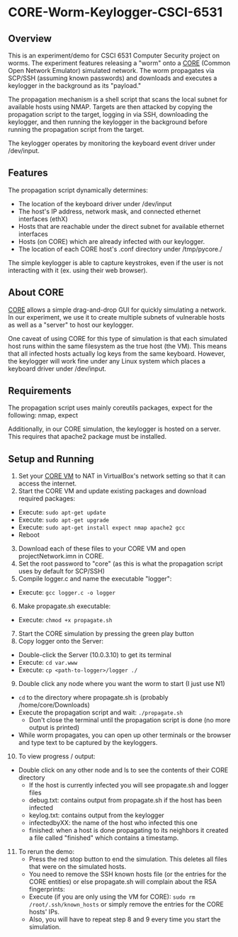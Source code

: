 CORE-Worm-Keylogger-CSCI-6531
==========
## Overview
This is an experiment/demo for CSCI 6531 Computer Security project on worms. The experiment features releasing a "worm" onto a [CORE](http://www.nrl.navy.mil/itd/ncs/products/core) (Common Open Network Emulator) simulated network. The worm propagates via SCP/SSH (assuming known passwords) and downloads and executes a keylogger in the background as its "payload."

The propagation mechanism is a shell script that scans the local subnet for available hosts using NMAP. Targets are then attacked by copying the propagation script to the target, logging in via SSH, downloading the keylogger, and then running the keylogger in the background before running the propagation script from the target.

The keylogger operates by monitoring the keyboard event driver under /dev/input.

## Features
The propagation script dynamically determines:
- The location of the keyboard driver under /dev/input
- The host's IP address, network mask, and connected ethernet interfaces (ethX)
- Hosts that are reachable under the direct subnet for available ethernet interfaces
- Hosts (on CORE) which are already infected with our keylogger.
- The location of each CORE host's .conf directory under /tmp/pycore.<num>/

The simple keylogger is able to capture keystrokes, even if the user is not interacting with it (ex. using their web browser).

## About CORE
[CORE](http://www.nrl.navy.mil/itd/ncs/products/core) allows a simple drag-and-drop GUI for quickly simulating a network. In our experiment, we use it to create multiple subnets of vulnerable hosts as well as a "server" to host our keylogger. 

One caveat of using CORE for this type of simulation is that each simulated host runs within the same filesystem as the true host (the VM). This means that all infected hosts actually log keys from the same keyboard. However, the keylogger will work fine under any Linux system which places a keyboard driver under /dev/input.

## Requirements
The propagation script uses mainly coreutils packages, expect for the following: nmap, expect

Additionally, in our CORE simulation, the keylogger is hosted on a server. This requires that apache2 package must be installed.

## Setup and Running
1. Set your [CORE VM](http://downloads.pf.itd.nrl.navy.mil/core/vmware-image/) to NAT in VirtualBox's network setting so that it can access the internet.
2. Start the CORE VM and update existing packages and download required packages:
  - Execute: `sudo apt-get update`
  - Execute: `sudo apt-get upgrade`
  - Execute: `sudo apt-get install expect nmap apache2 gcc`
  - Reboot
3. Download each of these files to your CORE VM and open projectNetwork.imn in CORE.
4. Set the root password to "core" (as this is what the propagation script uses by default for SCP/SSH)
5. Compile logger.c and name the executable "logger":
  - Execute: `gcc logger.c -o logger`
6. Make propagate.sh executable:
  - Execute: `chmod +x propagate.sh`
7. Start the CORE simulation by pressing the green play button
8. Copy logger onto the Server:
  - Double-click the Server (10.0.3.10) to get its terminal
  - Execute: `cd var.www`
  - Execute: `cp <path-to-logger>/logger ./`
9. Double click any node where you want the worm to start (I just use N1)
  - `cd` to the directory where propagate.sh is (probably /home/core/Downloads)
  - Execute the propagation script and wait: `./propagate.sh`
    - Don't close the terminal until the propagation script is done (no more output is printed)
  - While worm propagates, you can open up other terminals or the browser and type text to be captured by the keyloggers.
10. To view progress / output:
  - Double click on any other node and ls to see the contents of their CORE directory
    - If the host is currently infected you will see propagate.sh and logger files
    - debug.txt: contains output from propagate.sh if the host has been infected
    - keylog.txt: contains output from the keylogger
    - infectedbyXX: the name of the host who infected this one
    - finished: when a host is done propagating to its neighbors it created a file called "finished" which contains a timestamp.
11. To rerun the demo: 
    - Press the red stop button to end the simulation. This deletes all files that were on the simulated hosts.
    - You need to remove the SSH known hosts file (or the entries for the CORE entities) or else propagate.sh will complain about the RSA fingerprints:
    - Execute (if you are only using the VM for CORE): `sudo rm /root/.ssh/known_hosts` or simply remove the entries for the CORE hosts' IPs.
    - Also, you will have to repeat step 8 and 9 every time you start the simulation.
